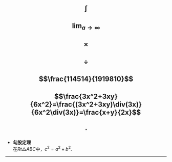 $$\int$$  
---  
$$\lim_{a\rightarrow\infty}$$  
---  
$$\times$$  
---  
$$\div$$  
---  
$$\frac{114514}{1919810}$$  
---  
$$\frac{3x^2+3xy}{6x^2}=\frac{(3x^2+3xy)\div(3x)}{6x^2\div(3x)}=\frac{x+y}{2x}$$  
---  
$$\cdot$$  
---  
- **勾股定理**  
在$Rt\triangle{ABC}$中，$c^2=a^2+b^2$.  
---  
